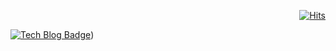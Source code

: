 <div align=right>
  
[![Hits](https://hits.seeyoufarm.com/api/count/incr/badge.svg?url=https%3A%2F%2Fgithub.com%2Fuddt-ds%2Fuddt-ds&count_bg=%2379C83D&title_bg=%23555555&icon=&icon_color=%23E7E7E7&title=hits&edge_flat=false)](https://hits.seeyoufarm.com)

</div>

[![Tech Blog Badge](https://img.shields.io/badge/tech%20blog-255F38?style=flat-square&color=255F38)](https://uddt.tistory.com/))
